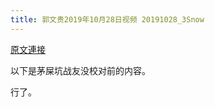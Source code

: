 ```yaml
---
title: 郭文贵2019年10月28日视频 20191028_3Snow
---
```


[原文連接](https://gnews.org/ThreadView/53479098)

以下是茅屎坑战友没校对前的内容。

  行了。
